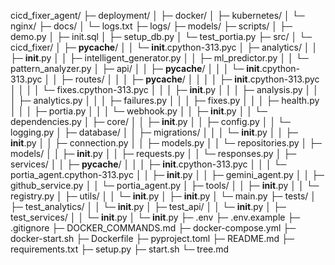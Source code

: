 cicd_fixer_agent/
├─ deployment/
│  ├─ docker/
│  ├─ kubernetes/
│  └─ nginx/
├─ docs/
│  └─ logs.txt
├─ logs/
├─ models/
├─ scripts/
│  ├─ demo.py
│  ├─ init.sql
│  ├─ setup_db.py
│  └─ test_portia.py
├─ src/
│  └─ cicd_fixer/
│     ├─ __pycache__/
│     │  └─ __init__.cpython-313.pyc
│     ├─ analytics/
│     │  ├─ __init__.py
│     │  ├─ intelligent_generator.py
│     │  ├─ ml_predictor.py
│     │  └─ pattern_analyzer.py
│     ├─ api/
│     │  ├─ __pycache__/
│     │  │  └─ __init__.cpython-313.pyc
│     │  ├─ routes/
│     │  │  ├─ __pycache__/
│     │  │  │  ├─ __init__.cpython-313.pyc
│     │  │  │  └─ fixes.cpython-313.pyc
│     │  │  ├─ __init__.py
│     │  │  ├─ analysis.py
│     │  │  ├─ analytics.py
│     │  │  ├─ failures.py
│     │  │  ├─ fixes.py
│     │  │  ├─ health.py
│     │  │  ├─ portia.py
│     │  │  └─ webhook.py
│     │  ├─ __init__.py
│     │  └─ dependencies.py
│     ├─ core/
│     │  ├─ __init__.py
│     │  ├─ config.py
│     │  └─ logging.py
│     ├─ database/
│     │  ├─ migrations/
│     │  │  └─ __init__.py
│     │  ├─ __init__.py
│     │  ├─ connection.py
│     │  ├─ models.py
│     │  └─ repositories.py
│     ├─ models/
│     │  ├─ __init__.py
│     │  ├─ requests.py
│     │  └─ responses.py
│     ├─ services/
│     │  ├─ __pycache__/
│     │  │  ├─ __init__.cpython-313.pyc
│     │  │  └─ portia_agent.cpython-313.pyc
│     │  ├─ __init__.py
│     │  ├─ gemini_agent.py
│     │  ├─ github_service.py
│     │  └─ portia_agent.py
│     ├─ tools/
│     │  ├─ __init__.py
│     │  └─ registry.py
│     ├─ utils/
│     │  └─ __init__.py
│     ├─ __init__.py
│     └─ main.py
├─ tests/
│  ├─ test_analytics/
│  │  └─ __init__.py
│  ├─ test_api/
│  │  └─ __init__.py
│  ├─ test_services/
│  │  └─ __init__.py
│  └─ __init__.py
├─ .env
├─ .env.example
├─ .gitignore
├─ DOCKER_COMMANDS.md
├─ docker-compose.yml
├─ docker-start.sh
├─ Dockerfile
├─ pyproject.toml
├─ README.md
├─ requirements.txt
├─ setup.py
├─ start.sh
└─ tree.md
